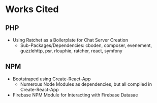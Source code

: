 # Works Cited

## PHP
- Using Ratchet as a Boilerplate for Chat Server Creation
  - Sub-Packages/Dependencies: cboden, composer, evenement, guzzlehttp, psr, rlouphie, ratcher, react, symfony

## NPM
- Bootstraped using Create-React-App
  - Numerous Node Modules as dependencies, but all compiled in Create-React-App
- Firebase NPM Module for Interacting with Firebase Datasae